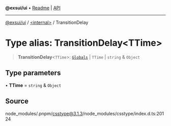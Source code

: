 **@exsui/ui** • [Readme](../../README.md) \| [API](../../globals.md)

***

[@exsui/ui](../../README.md) / [\<internal\>](../README.md) / TransitionDelay

# Type alias: TransitionDelay\<TTime\>

> **TransitionDelay**\<`TTime`\>: [`Globals`](Globals.md) \| `TTime` \| `string` & `Object`

## Type parameters

• **TTime** = `string` & `Object`

## Source

node\_modules/.pnpm/csstype@3.1.3/node\_modules/csstype/index.d.ts:20124

